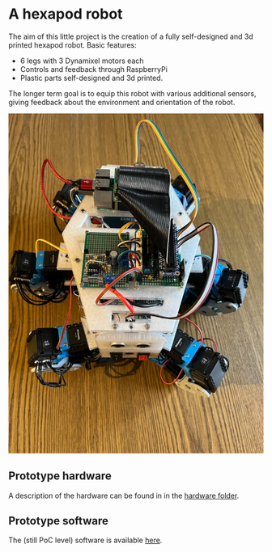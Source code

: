 # A hexapod robot
The aim of this little project is the creation of a fully self-designed and 3d printed hexapod robot. Basic features:

* 6 legs with 3 Dynamixel motors each
* Controls and feedback through RaspberryPi
* Plastic parts self-designed and 3d printed.

The longer term goal is to equip this robot with various additional sensors, giving feedback about the environment and orientation of the robot.

![First steps of the prototype](media/mbot-2022-03-13.png)

## Prototype hardware
A description of the hardware can be found in in the [hardware folder](hardware/README.md).

## Prototype software
The (still PoC level) software is available [here](software/README.md).
